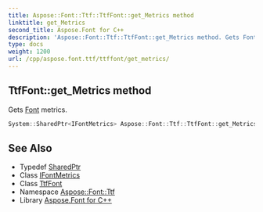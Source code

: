 ```yaml
---
title: Aspose::Font::Ttf::TtfFont::get_Metrics method
linktitle: get_Metrics
second_title: Aspose.Font for C++
description: 'Aspose::Font::Ttf::TtfFont::get_Metrics method. Gets Font metrics in C++.'
type: docs
weight: 1200
url: /cpp/aspose.font.ttf/ttffont/get_metrics/
---
```

## TtfFont::get_Metrics method


Gets [Font](../../../aspose.font/font/) metrics.

```cpp
System::SharedPtr<IFontMetrics> Aspose::Font::Ttf::TtfFont::get_Metrics() override
```

## See Also

* Typedef [SharedPtr](../../../system/sharedptr/)
* Class [IFontMetrics](../../../aspose.font/ifontmetrics/)
* Class [TtfFont](../)
* Namespace [Aspose::Font::Ttf](../../)
* Library [Aspose.Font for C++](../../../)
